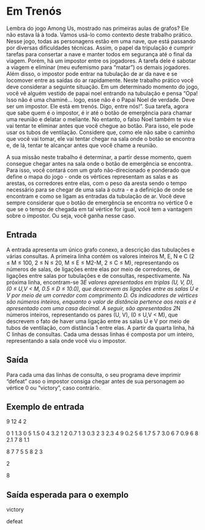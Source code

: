 # Em Trenós

Lembra do jogo Among Us, mostrado nas primeiras aulas de grafos? Ele não
estava lá à toda. Vamos usá-lo como contexto deste trabalho prático. Nesse jogo, todas
as personagens estão em uma nave, que está passando por diversas dificuldades
técnicas. Assim, o papel da tripulação é cumprir tarefas para consertar a nave e manter
todos em segurança até o final da viagem. Porém, há um impostor entre os jogadores.
A tarefa dele é sabotar a viagem e eliminar (meu eufemismo para “matar”) os demais
jogadores. Além disso, o impostor pode entrar na tubulação de ar da nave e se
locomover entre as saídas do ar rapidamente.
Neste trabalho prático você deve considerar a seguinte situação. Em um
determinado momento do jogo, você vê alguém vestido de papai noel entrando na
tubulação e pensa “Opa! Isso não é uma chaminé... logo, esse não é o Papai Noel de
verdade. Deve ser um impostor. Ele está em trenós. Digo, entre nós!”. Sua tarefa,
agora que sabe quem é o impostor, é ir até o botão de emergência para chamar uma
reunião e delatar o meliante.
No entanto, o falso Noel também te viu e vai tentar te eliminar antes que você
chegue ao botão. Para isso, ele pode usar os tubos de ventilação. Considere que,
como ele não sabe o caminho que você vai tomar, ele vai tentar chegar na sala onde o
botão se encontra e, de lá, tentar te alcançar antes que você chame a reunião.

A sua missão neste trabalho é determinar, a partir desse momento, quem
consegue chegar antes na sala onde o botão de emergência se encontra. Para isso,
você contará com um grafo não-direcionado e ponderado que define o mapa do jogo -
onde os vértices representam as salas e as arestas, os corredores entre elas, com o
peso da aresta sendo o tempo necessário para se chegar de uma sala à outra - e a
definição de onde se encontram e como se ligam as entradas da tubulação de ar. Você
deve sempre considerar que o botão de emergência se encontra no vértice 0 e que se
o tempo de chegada em tal vértice for igual, você tem a vantagem sobre o impostor. Ou
seja, você ganha nesse caso.

## Entrada

A entrada apresenta um único grafo conexo, a descrição das tubulações e várias
consultas. A primeira linha contém os valores inteiros M, E, N e C (2 ≤ M ≤ 100, 2 ≤ N ≤
20, M ≤ E ≤ M2-M, 2 ≤ C ≤ M), representando os números de salas, de ligações entre
elas por meio de corredores, de ligações entre salas por tubulações e de consultas,
respectivamente. Na próxima linha, encontram-se 3*E valores apresentados em triplas
(U, V, D), (0 ≤ U,V < M, 0.5 ≤ D ≤ 10.0), que descrevem as ligações entre as salas U e
V por meio de um corredor com comprimento D. Os indicadores de vértices são
números inteiros, enquanto o valor de distância pertence aos reais e é apresentado
com uma casa decimal. A seguir, são apresentados 2*N números inteiros,
representando os pares (U, V), (0 ≤ U,V < M), que descrevem o fato de haver uma
ligação entre as salas U e V por meio de tubos de ventilação, com distância 1 entre
elas. A partir da quarta linha, há C linhas de consultas. Cada uma dessas linhas é
composta por um inteiro, representando a sala onde você viu o impostor.

## Saída

Para cada uma das linhas de consulta, o seu programa deve imprimir “defeat” caso o
impostor consiga chegar antes de sua personagem ao vértice 0 ou “victory”, caso
contrário.

## Exemplo de entrada

9 12 4 2

0 1 1.3 0 5 1.5 0 4 3.2 1 2 0.7 1 3 0.3 2 3 2.3 4 9 0.2 5 6 1.7 5 7 3.0 6 7 0.9 6 8 2.1 7 8 1.1

8 7 7 5 5 8 2 3

2

8

## Saída esperada para o exemplo

victory

defeat
